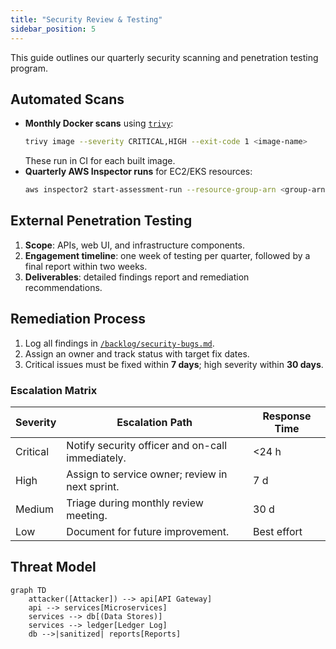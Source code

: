 ```yaml
---
title: "Security Review & Testing"
sidebar_position: 5
---
```


This guide outlines our quarterly security scanning and penetration testing program.

## Automated Scans

- **Monthly Docker scans** using [`trivy`](https://aquasecurity.github.io/trivy/):
  ```bash
  trivy image --severity CRITICAL,HIGH --exit-code 1 <image-name>
  ```
  These run in CI for each built image.
- **Quarterly AWS Inspector runs** for EC2/EKS resources:
  ```bash
  aws inspector2 start-assessment-run --resource-group-arn <group-arn>
  ```

## External Penetration Testing

1. **Scope**: APIs, web UI, and infrastructure components.
2. **Engagement timeline**: one week of testing per quarter, followed by a final report within two weeks.
3. **Deliverables**: detailed findings report and remediation recommendations.

## Remediation Process

1. Log all findings in [`/backlog/security-bugs.md`](../backlog/security-bugs.md).
2. Assign an owner and track status with target fix dates.
3. Critical issues must be fixed within **7 days**; high severity within **30 days**.

### Escalation Matrix

| Severity | Escalation Path | Response Time |
|----------|-----------------|---------------|
| Critical | Notify security officer and on-call immediately. | &lt;24&nbsp;h |
| High     | Assign to service owner; review in next sprint. | 7&nbsp;d |
| Medium   | Triage during monthly review meeting. | 30&nbsp;d |
| Low      | Document for future improvement. | Best effort |

## Threat Model

```mermaid
graph TD
    attacker([Attacker]) --> api[API Gateway]
    api --> services[Microservices]
    services --> db[(Data Stores)]
    services --> ledger[Ledger Log]
    db -->|sanitized| reports[Reports]
```

